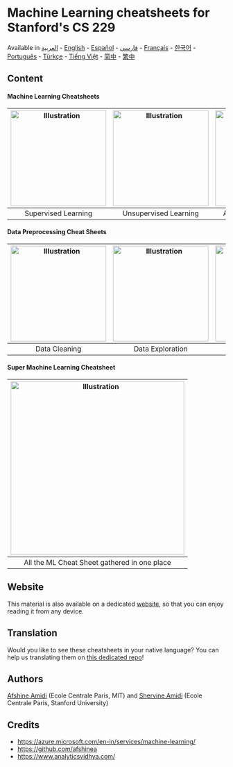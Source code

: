 # Machine Learning cheatsheets for Stanford's CS 229

Available in [العربية](https://github.com/afshinea/stanford-cs-229-machine-learning/tree/master/ar) -  [English](https://github.com/afshinea/stanford-cs-229-machine-learning/tree/master/en) -  [Español](https://github.com/afshinea/stanford-cs-229-machine-learning/tree/master/es) -  [فارسی](https://github.com/afshinea/stanford-cs-229-machine-learning/tree/master/fa) -  [Français](https://github.com/afshinea/stanford-cs-229-machine-learning/tree/master/fr) -  [한국어](https://stanford.edu/~shervine/l/ko/teaching/cs-229/cheatsheet-machine-learning-tips-and-tricks) -  [Português](https://github.com/afshinea/stanford-cs-229-machine-learning/tree/master/pt) -  [Türkçe](https://github.com/afshinea/stanford-cs-229-machine-learning/tree/master/tr) - [Tiếng Việt](https://github.com/afshinea/stanford-cs-229-machine-learning/tree/master/vi) -  [简中](https://github.com/afshinea/stanford-cs-229-machine-learning/tree/master/zh) -  [繁中](https://github.com/afshinea/stanford-cs-229-machine-learning/tree/master/zh-tw)

## Content
#### Machine Learning Cheatsheets
|<a href="https://github.com/Neklaustares-tPtwP/Resources/blob/main/Cheat%20Sheets/Machine%20Learning%20Cheat%20Sheet/cheatsheet-supervised-learning.pdf"><img src="https://stanford.edu/~shervine/teaching/cs-229/illustrations/cover/en-001.png?" alt="Illustration" width="220px"/></a>|<a href="https://github.com/Neklaustares-tPtwP/Resources/blob/main/Cheat%20Sheets/Machine%20Learning%20Cheat%20Sheet/cheatsheet-unsupervised-learning.pdf"><img src="https://stanford.edu/~shervine/teaching/cs-229/illustrations/cover/en-002.png" alt="Illustration" width="220px"/></a>|<a href="https://github.com/Neklaustares-tPtwP/Resources/blob/main/Cheat%20Sheets/Machine%20Learning%20Cheat%20Sheet/azure-machine-learning-algorithm-cheat-sheet-nov2019.pdf"><img src="https://stanford.edu/~shervine/teaching/cs-229/illustrations/cover/en-003.png" alt="Illustration" width="220px"/></a>|<a href="https://github.com/Neklaustares-tPtwP/Resources/blob/main/Cheat%20Sheets/Machine%20Learning%20Cheat%20Sheet/cheatsheet-machine-learning-tips-and-tricks.pdf"><img src="https://stanford.edu/~shervine/teaching/cs-229/illustrations/cover/en-004.png" alt="Illustration" width="220px"/></a>|
|:--:|:--:|:--:|:--:|
|Supervised Learning|Unsupervised Learning|Azure Machine Learning|Tips and tricks|

#### Data Preprocessing Cheat Sheets
|<a href="https://github.com/Neklaustares-tPtwP/Resources/blob/main/Cheat%20Sheets/Machine%20Learning%20Cheat%20Sheet/Data_Cleaning_Cheat_Sheet.jpg"><img src="https://stanford.edu/~shervine/teaching/cs-229/illustrations/cover/en-005.png" alt="Illustration" width="220px"/></a>|<a href="https://github.com/Neklaustares-tPtwP/Resources/blob/main/Cheat%20Sheets/Machine%20Learning%20Cheat%20Sheet/Data_Exploration_cheatsheet.jpg"><img src="https://stanford.edu/~shervine/teaching/cs-229/illustrations/cover/en-006.png#1" alt="Illustration" width="220px"/></a>|<a href="https://github.com/Neklaustares-tPtwP/Resources/blob/main/Cheat%20Sheets/Machine%20Learning%20Cheat%20Sheet/data-visualisation-cheatsheet.jpg"><img src="https://stanford.edu/~shervine/teaching/cs-229/illustrations/cover/en-005.png" alt="Illustration" width="220px"/></a>|<a href="https://github.com/Neklaustares-tPtwP/Resources/blob/main/Cheat%20Sheets/Machine%20Learning%20Cheat%20Sheet/EDA_Cheat_Sheet.jpg"><img src="https://stanford.edu/~shervine/teaching/cs-229/illustrations/cover/en-005.png" alt="Illustration" width="220px"/></a>|
|:--:|:--:|:--:|:--:|
|Data Cleaning|Data Exploration|Data Visualization|EDA|

#### Super Machine Learning Cheatsheet
|<a href="https://github.com/Neklaustares-tPtwP/Resources/blob/main/Cheat%20Sheets/Machine%20Learning%20Cheat%20Sheet/super-cheatsheet-machine-learning.pdf"><img src="https://stanford.edu/~shervine/teaching/cs-229/illustrations/cover/en-007.png" alt="Illustration" width="400px"/></a>|
|:--:|
|All the ML Cheat Sheet gathered in one place|

## Website
This material is also available on a dedicated [website](https://stanford.edu/~shervine/teaching/cs-229), so that you can enjoy reading it from any device.

## Translation
Would you like to see these cheatsheets in your native language? You can help us translating them on [this dedicated repo](https://github.com/shervinea/cheatsheet-translation)!

## Authors
[Afshine Amidi](https://twitter.com/afshinea) (Ecole Centrale Paris, MIT) and [Shervine Amidi](https://twitter.com/shervinea) (Ecole Centrale Paris, Stanford University)

## Credits
- https://azure.microsoft.com/en-in/services/machine-learning/
- https://github.com/afshinea
- https://www.analyticsvidhya.com/
